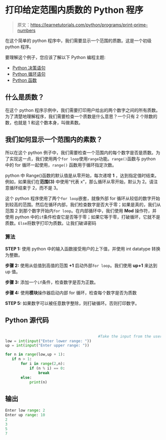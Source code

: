 # 打印给定范围内质数的 Python 程序

> 原文：<https://learnetutorials.com/python/programs/print-prime-numbers>

在这个简单的 python 程序中，我们需要显示一个范围的质数。这是一个初级 python 程序。

要理解这个例子，您应该了解以下 Python 编程主题:

*   [Python 决策语句](../../python/decision-making-statements "Python condition statements")
*   [Python 循环语句](../../python/python-loop-tutorials "python loop statements")
*   [Python 函数](../../python/python-functions-tutorials "Python Functions")

## 什么是质数？

在这个 python 程序示例中，我们需要打印用户给出的两个数字之间的所有质数。为了清楚地理解程序，我们需要检查一个质数是什么意思？一个只有 2 个除数的数，也就是 1 和这个数本身，叫做素数。

## 我们如何显示一个范围内的素数？

所以在这个 python 例子中，我们需要检查一个范围内的每个数字是否是质数。为了实现这一点，我们使用两个`for loop`使用`range`功能。`range()`函数与 python 中的 for 循环一起使用，`range()` 函数用于循环指定次数。

python 中 Range()函数的默认值是从零开始，每次递增 **1** ，达到指定值时结束。例如，如果我们在**范围(3)** 中使用“代表 x”，那么循环从零开始，默认为 2。请注意循环结束于 2，而不是 3。

这个 python 程序使用了两个`for loop`嵌套，就像外部 for 循环从较低的数字开始到较高的范围。然后在循环内部，我们检查数字是否大于零；如果是真的，我们从范围 2 到那个数字开始内`for loop`。在内部循环中，我们使用 **Mod** 操作符，并使用 python 中的`if`条件检查它是否等于零；如果它等于零，打破循环，它就不是质数。`Else`将数字打印为质数。让我们破译密码

### 算法

**STEP 1:** 使用 python 中的输入函数接受用户的上下值，并使用 int datatype 转换为整数。

**步骤 2:** 使用从低值到高值的范围 **+1** 启动外部`for loop`。我们使用 **up+1** 来达到 up 值。

**步骤 3:** 添加一个`if`条件，检查数字是否为正数。

**步骤 4:** 使用**模块**操作器启动内部 for 循环，检查每个数字是否为质数

**STEP 5:** 如果数字可以被任意数字整除，则打破循环。否则打印数字。

## Python 源代码

```py

                                          #Take the input from the user:   
low = int(input("Enter lower range: "))  
up = int(input("Enter upper range: "))  

for n in range(low,up + 1):  
   if n > 1:  
       for i in range(2,n):  
           if (n % i) == 0:  
               break  
       else:  
           print(n) 

```

## 输出

```py
Enter low range: 2
Enter up range: 10
2
3
5
7 
```